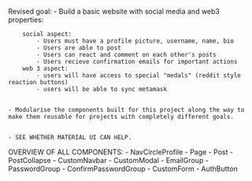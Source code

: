 Revised goal:
    - Build a basic website with social media and web3 properties:

        social aspect:
            - Users must have a profile picture, username, name, bio
            - Users are able to post
            - Users can react and comment on each other's posts
            - Users recieve confirmation emails for important actions
        web 3 aspect:
            - users will have access to special "medals" (reddit style reaction buttons)
            - users will be able to sync metamask


    - Modularise the components built for this project along the way to make them reusable for projects with completely different goals.


    - SEE WHETHER MATERIAL UI CAN HELP.



OVERVIEW OF ALL COMPONENTS:
    - NavCircleProfile
    - Page
    - Post
    - PostCollapse
    - CustomNavbar
    - CustomModal
    - EmailGroup
    - PasswordGroup
    - ConfirmPasswordGroup
    - CustomForm
    - AuthButton


